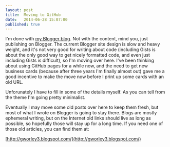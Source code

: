 ```yaml
---
layout: post
title:  Moving to GitHub
date:   2014-06-28 15:07:00
published: true
---
```


I'm done with [my Blogger blog](http://gworley3.blogspot.com/). Not with the content, mind you, just publishing on Blogger. The current Blogger site design is slow and heavy weight, and it's not very good for writing about code (including Gists is about the only good way to get nicely formatted code, and even just including Gists is difficult), so I'm moving over here. I've been thinking about using GitHub pages for a while now, and the need to get new business cards (because after three years I'm finally almost out) gave me a good incentive to make the move now before I print up some cards with an old URL.

Unforunately I have to fill in some of the details myself. As you can tell from the theme I'm going pretty minimalist.

Eventually I may move some old posts over here to keep them fresh, but most of what I wrote on Blogger is going to stay there. Blogs are mostly ephemeral writing, but on the Internet old links should live as long as possible, so hopefully those will stay up for a long time.  If you need one of those old articles, you can find them at:

[http://gworley3.blogspot.com/](http://gworley3.blogspot.com/)
